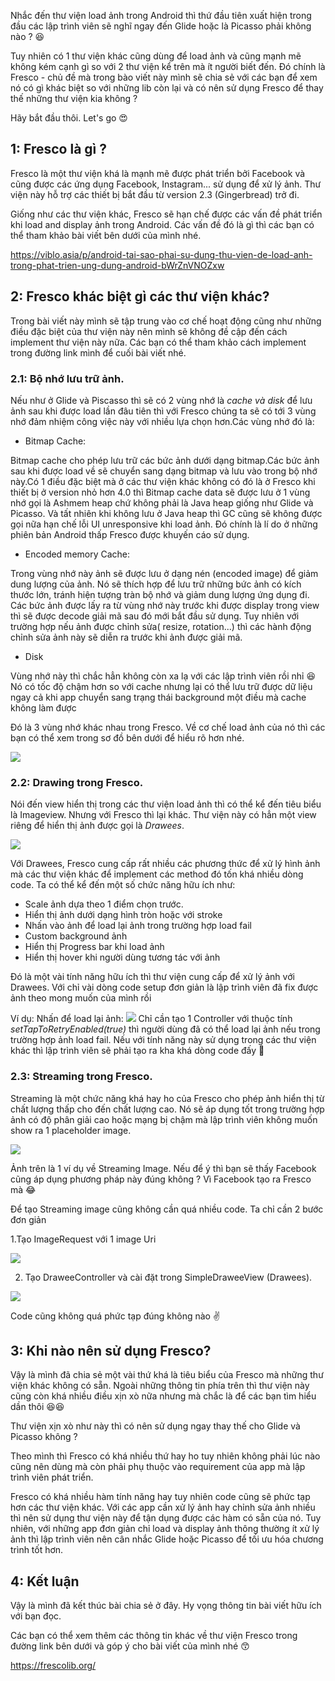 Nhắc đến thư viện load ảnh trong Android thì thứ đầu tiên xuất hiện trong đầu các lập trình viên sẽ nghĩ ngay đến Glide hoặc là Picasso phải không nào ? :laughing:

Tuy nhiên có 1 thư viện khác cũng dùng để load ảnh và cũng mạnh mẽ không kém cạnh gì so với 2 thư viện kể trên mà ít người biết đến. Đó chính là Fresco - chủ đề mà trong bào viết này mình sẽ chia sẻ với các bạn để xem nó có gì khác biệt so với những lib còn lại và có nên sử dụng Fresco để thay thế những thư viện kia không ?

Hãy bắt đầu thôi. Let's go :heart_eyes:
## 1: Fresco là gì ?

Fresco là một thư viện khá là mạnh mẽ được phát triển bởi Facebook và cũng được các ứng dụng Facebook, Instagram... sử dụng để xử lý ảnh. Thư viện này hỗ trợ các thiết bị bắt đầu từ version 2.3 (Gingerbread) trở đi.

Giống như các thư viện khác, Fresco sẽ hạn chế được các vấn đề phát triển khi load and display ảnh trong Android. Các vấn đề đó là gì thì các bạn có thể tham khảo bài viết bên dưới của mình nhé.

https://viblo.asia/p/android-tai-sao-phai-su-dung-thu-vien-de-load-anh-trong-phat-trien-ung-dung-android-bWrZnVNOZxw

## 2: Fresco khác biệt gì các thư viện khác?

Trong bài viết này mình sẽ tập trung vào cơ chế hoạt động cũng như những điều đặc biệt của thư viện này nên mình sẽ không đề cập đến cách implement thư viện này nữa. Các bạn có thể tham khảo cách implement trong đường link mình để cuối bài viết nhé.

### 2.1: Bộ nhớ lưu trữ ảnh.

Nếu như ở Glide và Piscasso thì sẽ có 2 vùng nhớ là *cache và disk* để lưu ảnh sau khi được load lần đâu tiên thì với Fresco chúng ta sẽ có tới 3 vùng nhớ đảm nhiệm công việc này với nhiều lựa chọn hơn.Các vùng nhớ đó là:

* Bitmap Cache:

Bitmap cache cho phép lưu trữ các bức ảnh dưới dạng bitmap.Các bức ảnh sau khi được load về sẽ chuyển sang dạng bitmap và lưu vào trong bộ nhớ này.Có 1 điều đặc biệt mà ở các thư viện khác không có đó là ở Fresco khi thiết bị ở version nhỏ hơn 4.0 thì Bitmap cache data sẽ được lưu ở 1 vùng nhớ gọi là Ashmem heap chứ không phải là Java heap giống như Glide và Picasso. Và tất nhiên khi không lưu ở Java heap thì GC cũng sẽ không được gọi nữa hạn chế lỗi UI unresponsive khi load ảnh. Đó chính là lí do ở những phiên bản Android thấp Fresco được khuyến cáo sử dụng.

* Encoded memory Cache:

Trong vùng nhớ này ảnh sẽ được lưu ở dạng nén (encoded image) để giảm dung lượng của ảnh. Nó sẽ thích hợp để lưu trữ những bức ảnh có kích thước lớn, tránh hiện tượng tràn bộ nhớ và giảm dung lượng ứng dụng đi.
Các bức ảnh được lấy ra từ vùng nhớ này trước khi được display trong view thì sẽ được decode giải mã sau đó mới bắt đầu sử dụng. Tuy nhiên  với trường hợp nếu ảnh được chỉnh sửa( resize, rotation...) thì các hành động chỉnh sửa ảnh này sẽ diễn ra trước khi ảnh được giải mã.

* Disk 

Vùng nhớ này thì chắc hẳn không còn xa lạ với các lập trình viên rồi nhỉ :laughing: Nó có tốc độ chậm hơn so với cache nhưng lại có thể lưu trữ  được dữ liệu ngay cả khi app chuyển sang trạng thái background một điều mà cache không làm được

Đó là 3 vùng nhớ khác nhau trong Fresco. Về cơ chế load ảnh của nó thì các bạn có thể xem trong sơ đồ bên dưới để hiểu rõ hơn nhé.

![](https://images.viblo.asia/2f62ce25-9c17-4417-add5-711ad4d3e35f.png)

### 2.2: Drawing trong Fresco.

Nói đến view hiển thị trong các thư viện load ảnh thì có thể kể đến tiêu biểu là Imageview. Nhưng với Fresco thì lại khác. Thư viện này có hẳn một view riêng để hiển thị ảnh được gọi là *Drawees*.

![](https://images.viblo.asia/f0600b69-a37c-4223-a9e9-5d627849b6b5.png)


Với Drawees, Fresco cung cấp rất nhiều các phương thức để xử lý hình ảnh mà các thư viện khác để implement các method đó tốn khá nhiều dòng code. Ta có thể kể đến một số chức năng hữu ích như:

* Scale ảnh dựa theo 1 điểm chọn trước.
* Hiển thị ảnh dưới dạng hình tròn hoặc với stroke
* Nhấn vào ảnh để load lại ảnh trong trường hợp load fail
* Custom background ảnh
* Hiển thị Progress bar khi load ảnh
* Hiển thị hover khi người dùng tương tác với ảnh

Đó là một vài tính năng hữu ích thì thư viện cung cấp để xử lý ảnh với Drawees. Với chỉ vài dòng code setup đơn giản là lập trình viên đã fix được ảnh theo mong muốn của mình rồi

Ví dụ: Nhấn để load lại ảnh:
![](https://images.viblo.asia/becaff03-b75d-4bde-8249-e6f03202388a.png)
 Chỉ cần tạo 1 Controller với thuộc tính *setTapToRetryEnabled(true)* thì người dùng đã có thể load lại ảnh nếu trong trường hợp ảnh load fail. Nếu với tính năng này sử dụng trong các thư viện khác thì lập trình viên sẽ phải tạo ra kha khá dòng code đấy :slightly_frowning_face: 
 
###  2.3: Streaming trong Fresco.

Streaming là một chức năng khá hay ho của Fresco cho phép ảnh hiển thị từ chất lượng thấp cho đến chất lượng cao. Nó sẽ áp dụng tốt trong trường hợp ảnh có độ phân giải cao hoặc mạng bị chậm mà lập trình viên không muốn show ra 1 placeholder image.

![](https://images.viblo.asia/78c1e048-45b7-4df0-9f23-172a322ab6dd.png)

Ảnh trên là 1 ví dụ về Streaming Image. Nếu để ý thì bạn sẽ thấy Facebook cũng áp dụng phương pháp này đúng không ? Vì Facebook tạo ra Fresco mà :joy:

Để tạo Streaming image cũng không cần quá nhiều code. Ta chỉ cần 2 bước đơn giản

1.Tạo ImageRequest với 1 image Uri

![](https://images.viblo.asia/5dc5ee90-4046-4b25-b09d-f969ad32bde1.png)


2. Tạo DraweeController và cài đặt trong  SimpleDraweeView (Drawees).

![](https://images.viblo.asia/d317de67-1660-43c2-8451-71fce540cd65.png)


Code cũng không quá phức tạp đúng không nào :v: 


## 3: Khi nào nên sử dụng Fresco?

Vậy là mình đã chia sẻ một vài thứ khá là tiêu biểu của Fresco mà những thư viện khác không có sẵn. Ngoài những thông tin phía trên thì thư viện này cũng còn khá nhiều điều xịn xò nữa nhưng mà chắc là để các bạn tìm hiểu dần thôi :laughing::laughing:

Thư viện xịn xò như này thì có nên sử dụng ngay thay thế cho Glide và Picasso không ?

Theo mình thì Fresco có khá nhiều thứ hay ho tuy nhiên không phải lúc nào cũng nên dùng mà còn phải phụ thuộc vào requirement của app mà lập trình viên phát triển.

Fresco có khá nhiều hàm tính năng hay tuy nhiên code cũng sẽ phức tạp hơn các thư viện khác. Với các app cần xử lý ảnh hay chỉnh sửa ảnh nhiều thì nên sử dụng thư viện này để tận dụng được các hàm có sẵn của nó.
Tuy nhiên, với những app đơn giản chỉ load và display ảnh thông thường ít xử lý ảnh thì lập trình viên nên cân nhắc Glide hoặc Picasso để tối ưu hóa chương trình tốt hơn.

## 4: Kết luận

Vậy là mình đã kết thúc bài chia sẻ ở đây. Hy vọng thông tin bài viết hữu ích với bạn đọc. 

Các bạn có thể xem thêm các thông tin khác về thư viện Fresco trong đường link bên dưới và góp ý cho bài viết của mình nhé :kissing_smiling_eyes: 

https://frescolib.org/